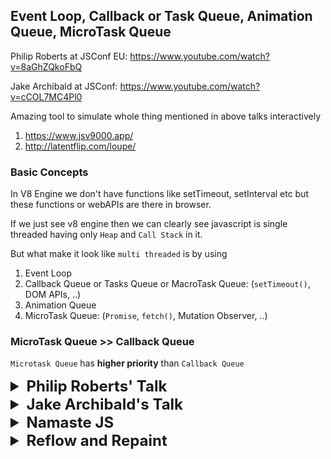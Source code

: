   ## Event Loop, Callback or Task Queue, Animation Queue, MicroTask Queue

Philip Roberts at JSConf EU: https://www.youtube.com/watch?v=8aGhZQkoFbQ

Jake Archibald at JSConf: https://www.youtube.com/watch?v=cCOL7MC4Pl0

Amazing tool to simulate whole thing mentioned in above talks
interactively 
1. https://www.jsv9000.app/
2. http://latentflip.com/loupe/

### Basic Concepts

In V8 Engine we don't have functions like setTimeout, setInterval etc but these 
functions or webAPIs are there in browser.

If we just see v8 engine then we can clearly see javascript is single threaded 
having only `Heap` and `Call Stack` in it.

But what make it look like `multi threaded` is by using 
1. Event Loop
2. Callback Queue or Tasks Queue or MacroTask Queue: (`setTimeout()`, DOM APIs, ..)
3. Animation Queue
4. MicroTask Queue: (`Promise`, `fetch()`, Mutation Observer, ..)

### MicroTask Queue >> Callback Queue

`Microtask Queue` has **higher priority** than `Callback Queue`

<details >
 <summary style="font-size: x-large; font-weight: bold">Philip Roberts' Talk</summary>

He discussed about `Event Loop` and `Callback Queue` to explain this whole thing

![img_2.png](images/img_2.png)

![img_3.png](images/img_3.png)

### Call Stack
![img_4.png](images/img_4.png)
![img_5.png](images/img_5.png)


### Concurrency & Event Loop
Time Stamp:https://youtu.be/8aGhZQkoFbQ?si=VX6d-MAwBQK1gkFu&t=768

![img_6.png](images/img_6.png)
![img_7.png](images/img_7.png)
![img_8.png](images/img_8.png)
![img_9.png](images/img_9.png)

1. Using `setTimeout` 0 is to solve `Blocking Issue` by using this we
let any ajax, http request or setTimeout to finish under `webapis`
once they are done running we push it to `Callback Queue or Task Queue`
and `Event loop` push back to `Call Stack` once everything cleared from it.

    By this any `Asynchronous task` does not block Call Stack and we are able to 
    use thing on browser like click button or highlight text etc.

2. `setTimeout` is **not guarantee time of execution**, but it is a minimum time of
execution.

Running example: https://youtu.be/8aGhZQkoFbQ?si=wqVXk6cU2grRaD8_&t=1170

![img_10.png](images/img_10.png)

</details>







<details >
 <summary style="font-size: x-large; font-weight: bold">Jake Archibald's Talk</summary>

![img_11.png](images/img_11.png)

 We may feel user might see flash of `el` element since apply 
style 'none' after appending but it won't because of how Event Loop works

#### Main Thread
![img_12.png](images/img_12.png)

Here this main thread is V8 engine which has just one `Call Stack`

`Callback or Task Queue` is on **LEFT**

`Render Steps` is on **RIGHT**

In below diagrams
<details >
 <summary style="font-size: large; font-weight: bold">Callback or Task Queue</summary>

![img_13.png](images/img_13.png)
![img_14.png](images/img_14.png)
![img_15.png](images/img_15.png)

</details>

<br>

<details >
 <summary style="font-size: large; font-weight: bold">Render Steps</summary>

It involves
1. Style calculation: Looking at all CSS element and calculating what applies to each element
2. Layout: Render tree and figuring out where everything is on page
3. Painting: Creating pixel data, doing actual painting

![img_16.png](images/img_16.png)

<details >
 <summary style="font-size: medium; font-weight: bold">Example 1: `while (true);`</summary>

Once we click on `while (true);` button everything comes to stand still, we can't do anything
on browser
![img_17.png](images/img_17.png)

Since `main thread(Call Stack)` is busy doing above task so it will just queue up all other
task like button click, text highlight, cat gif animation  etc and will be able to push one by one
to Call Stack when it is completely empty.
![img_19.png](images/img_19.png)

![img_20.png](images/img_20.png)
Now we can understand why there will no flash of `el` since a code must run to its completion
before it can get back to render steps
</details>

<details >
 <summary style="font-size: medium; font-weight: bold">Example 2: `setTimeout loop`</summary>

![img_21.png](images/img_21.png)

![img_22.png](images/img_22.png)

![img_23.png](images/img_23.png)

Here we keep queueing up tasks and will be able to push one by one to Call Stack.
Therefore `Event Loop` is able to push `Render step task` like cat gif animation to `Callback Queue`.
Hence it is `Non blocking`.
![img_24.png](images/img_24.png)
</details>



</details>

<br>

<details >
 <summary style="font-size: large; font-weight: bold">`requestAnimationFrame`</summary>

![img_29.png](images/img_29.png)

![img_26.png](images/img_26.png)

![img_27.png](images/img_27.png)

![img_28.png](images/img_28.png)

Here `setTimeout` move faster than `requestAnimationFrame`

Many task can happen before browser goes to render step and update the display

Most commonly display refresh at 60 times per second(60 Hz).
Browser won't run render step if browser is in background as that will be waste of
resource.

![img_31.png](images/img_31.png)

`setTimeout(callback, 0)` is not exactly 0 ms it is around 4.7 ms.

<details >
 <summary style="font-size: small; font-weight: bold">Visualizing Timing</summary>
In below figure Green & Purple color represent Render step 

Yellow part are task queue

![img_32.png](images/img_32.png)
![img_34.png](images/img_34.png)
If we use setTimeout()[Task Queue] for animation, then it will happen randomly since
Task Queue is always prioritised than a Render step

![img_33.png](images/img_33.png)
But if we use `requestAnimationFrame` then it will happen always at the start
</details>

</details>

<br>

<details >
 <summary style="font-size: medium; font-weight: bold">Example: Animate Box 0-> 1000 -> 500</summary>

1.
![img_35.png](images/img_35.png)
Above code will not animate from 0 -> 1000 -> 500, since browser will just render 0 -> 500.
Since this is something ran to completion on Task Queue side and whatever was set, browser looks that
and render it on broswer during Render step

2. 
![img_36.png](images/img_36.png)
![img_37.png](images/img_37.png)
![img_38.png](images/img_38.png)

In above case also we didn't able to animate since both Task Queue and requestAnimationFrame happen
before it get painted on browser

3.
![img_39.png](images/img_39.png)

Using twice requestAnimationFrame help to animate properly

![img_40.png](images/img_40.png)
Till 2018 Edge & Safari put requestAnimationFrame after Styling & Painting

</details>

<br>

<details >
 <summary style="font-size: large; font-weight: bold">Micro Tasks</summary>

![img_50.png](images/img_50.png)

![img_41.png](images/img_41.png)
![img_42.png](images/img_42.png)
Above `promise` use microtask queue

![img_43.png](images/img_43.png)
![img_44.png](images/img_44.png)
In here also whole things hang after button click of `Microtask loop`


Visualizing how tasked are picked and completed in below cases

![img_45.png](images/img_45.png)

1. Callback or  Task Queue
![img_46.png](images/img_46.png)
One task is completed one at a time


2. Animation Callback(requestAnimationFrame)

![img_47.png](images/img_47.png)
All the item are completed till the completion and new once are just
stacked for second iteration

3. Micro Task Queue
![img_49.png](images/img_49.png)
All item plus newly added item are also completed.

</details>

<br>
<details >
 <summary style="font-size: large; font-weight: bold">Quiz</summary>



<details >
 <summary style="font-size: medium; font-weight: bold">Question-1</summary>

![img_51.png](images/img_51.png)
![img_52.png](images/img_52.png)

![img_53.png](images/img_53.png)
After running task we go to Micro Task Queue

![img_54.png](images/img_54.png)
![img_55.png](images/img_55.png)
Same thing done for Listener 2

</details>

<details >
 <summary style="font-size: medium; font-weight: bold">Question-2(Using script for button click)</summary>

![img_56.png](images/img_56.png)

![img_57.png](images/img_57.png)
![img_58.png](images/img_58.png)
![img_59.png](images/img_59.png)
Here since script haven't completed yet therefore we move to listener 2

![img_60.png](images/img_60.png)
![img_61.png](images/img_61.png)

Be careful while automating anything using script
</details>

Use above tool to better visualize above example
</details>

</details>




<details >
 <summary style="font-size: x-large; font-weight: bold">Namaste JS</summary>

![img_62.png](images/img_62.png)
![img_63.png](images/img_63.png)

Referred Video: https://youtu.be/8zKuNo4ay8E?si=HOCnXMoqEvLG-G8h

## JS Engine

![img_64.png](images/img_64.png)
![img_65.png](images/img_65.png)
![img_66.png](images/img_66.png)
![img_67.png](images/img_67.png)
Depending on the browser engine, the JS can use `Interpreter` or `Compiler`
![img_68.png](images/img_68.png)
</details>




<details >
 <summary style="font-size: x-large; font-weight: bold">Reflow and Repaint</summary>

![img_69.png](images/img_69.png)

In CRP([Networking -> How Web Work -> CRP](../../09-networking/readme.md)) we have 

**3.1 Reflow:** Keeps on happening when changes are made to the elements, that affect the layout of the partial or whole page. The Reflow of the element will cause the subsequent reflow of all the child and ancestor elements in the DOM. Reflow means re-calculating the positions and geometries of elements in the document.

**4.1 Repaint:**  Keeps on happening when changes are made to the appearance of the elements that change the visibility, but doesn't affect the layout
Eg: Visibility, background color, outline

> Reflows are very expensive in terms of performance, and is one of the main causes of slow DOM scripts, especially on devices with low
processing power, such as phones. In many cases, they are equivalent to laying out the entire page again.

**What Causes the Reflows and Repaints**
- Reflow will happen when Adding, Removing, Updating the DOM nodes
- Hiding DOM Element with display: none will cause both reflow and repaint
- Hiding DOM Element with visibility: hidden will cause the only repaint, because no layout or position change

```js
var bodyStyle = document.body.style; // cache

bodyStyle.padding = "20px"; // reflow, repaint
bodyStyle.border = "10px solid red"; // reflow, repaint

bodyStyle.color = "blue"; // repaint only, no dimensions changed
bstyle.backgroundColor = "#cc0000"; // repaint

bodyStyle.fontSize = "2em"; // reflow, repaint

// new DOM element - reflow, repaint
document.body.appendChild(document.createTextNode('Hello!'));
```

Full article: https://dev.to/gopal1996/understanding-reflow-and-repaint-in-the-browser-1jbg
</details>
